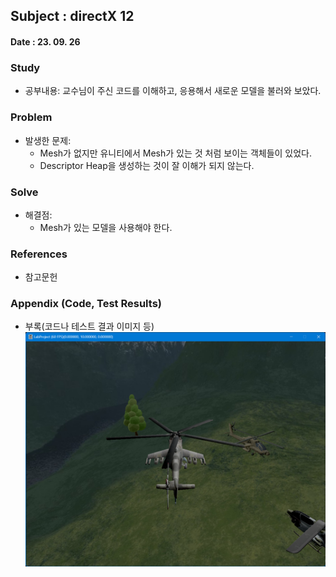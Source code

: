 ## Subject : directX 12  
#### Date : 23. 09. 26  
  

### Study
* 공부내용: 교수님이 주신 코드를 이해하고, 응용해서 새로운 모델을 불러와 보았다.
  
  
### Problem
* 발생한 문제: 
	- Mesh가 없지만 유니티에서 Mesh가 있는 것 처럼 보이는 객체들이 있었다.
	- Descriptor Heap을 생성하는 것이 잘 이해가 되지 않는다.
  
### Solve
* 해결점: 
	- Mesh가 있는 모델을 사용해야 한다.
  
  
### References
* 참고문헌  
  
  
### Appendix (Code, Test Results)
* 부록(코드나 테스트 결과 이미지 등)
![](image0.png)